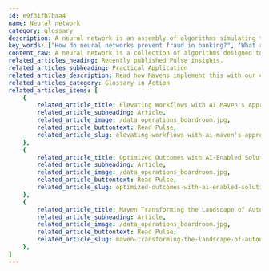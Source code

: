 ```yaml
---
id: e9f31fb7baa4
name: Neural network
category: glossary
description: A neural network is an assembly of algorithms simulating the human brain to recognize patterns and make decisions autonomously, essentially enhancing data analysis and predictive capabilities in various industries.
key_words: ["How do neural networks prevent fraud in banking?", "What roles do neural networks play in enhancing customer relationships?", "Can neural networks improve marketing campaign effectiveness?", "What are the benefits of neural networks in retail demand forecasting?", "How can neural networks predict financial market trends?", "In what ways do neural networks optimize manufacturing processes?", "How do neural networks contribute to data-driven lending decisions?", "What is the role of neural networks in insurance customer segmentation?", "How do neural networks aid in pricing strategy for businesses?", "How can neural networks improve risk evaluation in insurance?"]
content_raw: A neural network is a collection of algorithms designed to mimic the operation of a human brain, employing profound learning methodologies to identify patterns and make conclusions autonomically, without the need for human interaction. As a subset of machine learning, neural networks possess the ability to learn, deduce, and improve outcomes over time, demonstrating the astonishing capability to autonomously understand and model intricate, non-linear relationships. Moreover, these networks have the valuable ability to identify and employ shortcuts, an indispensable quality for large-scale data analysis, and continue to function reliably by inferring relationships and self-repairing, even when faced with missing data or error situations. The utilization of deep neural networks can provide businesses with several notable benefits 1. Fraud Prevention Neural networks assist in various industries by detecting and promptly alerting stakeholders to potentially fraudulent activities. 2. Customer Relationship Enhancement Neural networks enable businesses to discern customer segments more accurately, thus helping refine marketing and sales strategies, and determine reasons for customer preference towards competitors. 3. Marketing Initiative Refinement Neural networks can tailor marketing campaigns specific to unique customer segments. For example, these networks can increase forecast accuracy in retail, offer insight into customer purchasing habits, predict exchange and stock rate trends in finance and enable data-driven lending decisions, optimize plant processes on manufacturing floors through detailed data analysis of machinery, sensors, and cameras; and in insurance, they facilitate customer segmentation for marketing, pricing, and risk evaluation purposes. Entrusting neural networks, developed and integrated by Maven Technologies' experienced professionals, allows businesses to unlock productivity and witness the transformative power of elite technologies in the modern world.
related_articles_heading: Recently published Pulse insights.
related_articles_subheading: Practical Application
related_articles_description: Read how Mavens implement this with our clients.
related_articles_category: Glossary in Action
related_articles_items: [
	{
		related_article_title: Elevating Workflows with AI Maven's Approach,
		related_article_subheading: Article,
		related_article_image: /data_operations_boardroom.jpg,
		related_article_buttontext: Read Pulse,
		related_article_slug: elevating-workflows-with-ai-maven's-approach
	},
	{
		related_article_title: Optimized Outcomes with AI-Enabled Solutions,
		related_article_subheading: Article,
		related_article_image: /data_operations_boardroom.jpg,
		related_article_buttontext: Read Pulse,
		related_article_slug: optimized-outcomes-with-ai-enabled-solutions
	},
	{
		related_article_title: Maven Transforming the Landscape of Autonomous Vehicles,
		related_article_subheading: Article,
		related_article_image: /data_operations_boardroom.jpg,
		related_article_buttontext: Read Pulse,
		related_article_slug: maven-transforming-the-landscape-of-autonomous-vehicles
	},
]
---
```

